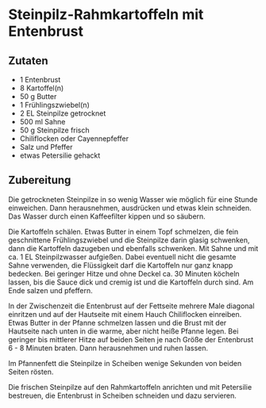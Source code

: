# Steinpilz-Rahmkartoffeln mit Entenbrust

## Zutaten

- 1	Entenbrust
- 8	Kartoffel(n)
- 50 g	Butter
- 1	Frühlingszwiebel(n)
- 2 EL	Steinpilze getrocknet
- 500 ml	Sahne
- 50 g	Steinpilze frisch
- Chiliflocken oder Cayennepfeffer
- Salz und Pfeffer
- etwas	Petersilie gehackt

## Zubereitung

Die getrockneten Steinpilze in so wenig Wasser wie möglich für eine Stunde einweichen. Dann herausnehmen, ausdrücken und etwas klein schneiden. Das Wasser durch einen Kaffeefilter kippen und so säubern.

Die Kartoffeln schälen. Etwas Butter in einem Topf schmelzen, die fein geschnittene Frühlingszwiebel und die Steinpilze darin glasig schwenken, dann die Kartoffeln dazugeben und ebenfalls schwenken. Mit Sahne und mit ca. 1 EL Steinpilzwasser aufgießen. Dabei eventuell nicht die gesamte Sahne verwenden, die Flüssigkeit darf die Kartoffeln nur ganz knapp bedecken. Bei geringer Hitze und ohne Deckel ca. 30 Minuten köcheln lassen, bis die Sauce dick und cremig ist und die Kartoffeln durch sind. Am Ende salzen und pfeffern.

In der Zwischenzeit die Entenbrust auf der Fettseite mehrere Male diagonal einritzen und auf der Hautseite mit einem Hauch Chiliflocken einreiben.
Etwas Butter in der Pfanne schmelzen lassen und die Brust mit der Hautseite nach unten in die warme, aber nicht heiße Pfanne legen. Bei geringer bis mittlerer Hitze auf beiden Seiten je nach Größe der Entenbrust 6 - 8 Minuten braten. Dann herausnehmen und ruhen lassen.

Im Pfannenfett die Steinpilze in Scheiben wenige Sekunden von beiden Seiten rösten.

Die frischen Steinpilze auf den Rahmkartoffeln anrichten und mit Petersilie bestreuen, die Entenbrust in Scheiben schneiden und dazu servieren.
